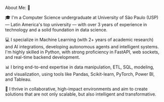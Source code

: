 About Me: 🌟

🎓 I'm a Computer Science undergraduate at University of São Paulo (USP) — Latin America's top university — with over 3 years of experience in technology and a solid foundation in data science.

💻 I specialize in Machine Learning (with 2+ years of academic research) and AI integrations, developing autonomous agents and intelligent systems. I'm highly skilled in Python, with strong proficiency in FastAPI, web sockets, and real-time backend development.

📊 I bring end-to-end expertise in data manipulation, ETL, SQL, modeling, and visualization, using tools like Pandas, Scikit-learn, PyTorch, Power BI, and Tableau.

🚀 I thrive in collaborative, high-impact environments and aim to create solutions that are not only scalable, but also intelligent and transformative.

